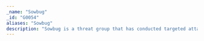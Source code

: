```yaml
---
_name: "Sowbug"
_id: "G0054"
aliases: "Sowbug"
description: "Sowbug is a threat group that has conducted targeted attacks against organizations in South America and Southeast Asia, particularly government entities, since at least 2015. "
---
```

